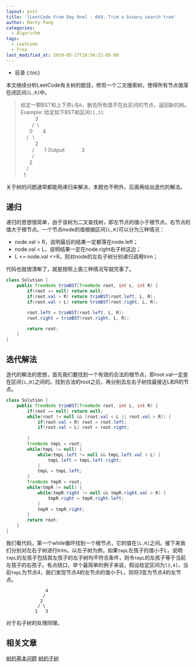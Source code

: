 ```yaml
---
layout: post
title: '[LeetCode From Day One] - 669. Trim a binary search tree'
author: Marty Pang
categories: 
  - Algorithm
tags: 
  - LeetCode
  - Tree
last_modified_at: 2019-05-27T18:56:21-05:00
---
```


* 目录
{:toc}

本文继续分析LeetCode有关树的题目，修剪一个二叉搜索树，使得所有节点值落在闭区间`[L,R]`中。

> 给定一颗BST和上下界`L`与`R`，删去所有值不在此区间的节点，返回新的树。
> Example: 给定如下BST和区间`[1,3]`:   
&nbsp; &nbsp; &nbsp; &nbsp; &nbsp; 3   
&nbsp; &nbsp; &nbsp; &nbsp; /&nbsp;  \     
&nbsp; &nbsp; &nbsp; 0 &nbsp; &nbsp; &nbsp; 4    
&nbsp; &nbsp; / &nbsp; \    
&nbsp; &nbsp; &nbsp; &nbsp; &nbsp; 2  
&nbsp; &nbsp; &nbsp; &nbsp; /
&nbsp; &nbsp; &nbsp; 1
Output: 
&nbsp; &nbsp; &nbsp; &nbsp; &nbsp; 3   
&nbsp; &nbsp; &nbsp; &nbsp; /    
&nbsp; &nbsp; &nbsp; 2     
&nbsp; &nbsp; /    
&nbsp; 1  


关于树的问题通常都能用递归来解决，本题也不例外，后面再给出迭代的解法。

## 递归

递归的思想很简单，由于该树为二叉查找树，即左节点的值小于根节点，右节点的值大于根节点。一个节点node的值根据区间`[L,R]`可以分为三种情况：
- node.val > R，说明最后的结果一定都落在node.left；
- node.val < L，说明结果一定在node.right右子树这边；
- L <= node.val <=R，则对node的左右子树分别递归调用trim；

代码也就很清晰了，就是按照上面三种情况写就完事了。

```java
class Solution {
    public TreeNode trimBST(TreeNode root, int L, int R) {
        if(root == null) return null;
        if(root.val > R) return trimBST(root.left, L, R);
        if(root.val < L) return trimBST(root.right, L, R);

        root.left = trimBST(root.left, L, R);
        root.right = trimBST(root.right, L, R);

        return root;
    }
}
```

## 迭代解法

迭代的解法的思想，首先我们要找到一个有效的合法的根节点，即root.val一定是在区间`[L,R]`之间的。找到合法的root之后，再分别去左右子树找最接近L和R的节点。

```java
class Solution {
    public TreeNode trimBST(TreeNode root, int L, int R) {
        if(root == null) return null;
        while(root != null && (root.val < L || root.val > R)) {
            if(root.val > R) root = root.left;
            if(root.val < L) root = root.right; 
            
        }
        TreeNode tmpL = root;
        while(tmpL != null) {
            while(tmpL.left != null && tmpL.left.val < L) {
                tmpL.left = tmpL.left.right;
            }
            tmpL = tmpL.left;
        }
        TreeNode tmpR = root;
        while(tmpR != null) {
            while(tmpR.right != null && tmpR.right.val > R) {
                tmpR.right = tmpR.right.left;
            }
            tmpR = tmpR.right;
        }
        return root;
    }
}
```

我们看代码，第一个while循环找到一个根节点，它的值在`[L,R]`之间。接下来我们分别对左右子树进行trim。以左子树为例，如果`tmpL`左孩子的值小于L，说明`tmpL`的左孩子包括其左孩子的左子树均不符合条件，则令`tmpL`的左孩子等于当前左孩子的右孩子。有点绕口，举个最简单的例子来说，假设给定区间为`[3,4]`，当前`tmpL`为节点4，我们发现节点4的左节点的值小于L，则将3变为节点4的左节点。

```
               4
              /
             2  
            / \
           1   3
```

对于右子树的处理同理。

## 相关文章

[树的基本问题](https://www.hytheory.com/algorithm/Leetcode-from-day-one-basic-data-structure-tree/)
[树的子树](https://www.hytheory.com/algorithm/LeetCode-from-day-one-572-subtree-of-another-tree/)